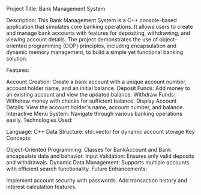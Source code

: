 Project Title:
Bank Management System

Description:
This Bank Management System is a C++ console-based application that simulates core banking operations. It allows users to create and manage bank accounts with features for depositing, withdrawing, and viewing account details. The project demonstrates the use of object-oriented programming (OOP) principles, including encapsulation and dynamic memory management, to build a simple yet functional banking solution.

Features:

Account Creation: Create a bank account with a unique account number, account holder name, and an initial balance.
Deposit Funds: Add money to an existing account and view the updated balance.
Withdraw Funds: Withdraw money with checks for sufficient balance.
Display Account Details: View the account holder's name, account number, and balance.
Interactive Menu System: Navigate through various banking operations easily.
Technologies Used:

Language: C++
Data Structure: std::vector for dynamic account storage
Key Concepts:

Object-Oriented Programming: Classes for BankAccount and Bank encapsulate data and behavior.
Input Validation: Ensures only valid deposits and withdrawals.
Dynamic Data Management: Supports multiple accounts with efficient search functionality.
Future Enhancements:

Implement account security with passwords.
Add transaction history and interest calculation features.
